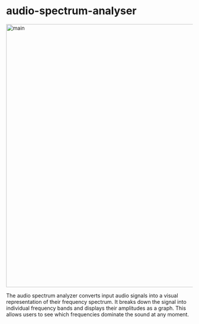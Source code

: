 # audio-spectrum-analyser
<img width="712" alt="main" src="https://github.com/user-attachments/assets/7e3de96a-2645-4e37-9cd0-27bafb4bae57" />

The audio spectrum analyzer converts input audio signals into a visual representation of their frequency spectrum. It breaks down the signal into individual frequency bands and displays their amplitudes as a graph. This allows users to see which frequencies dominate the sound at any moment.
